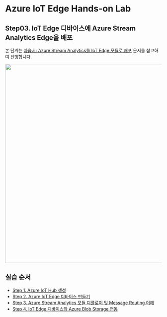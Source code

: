 # Azure IoT Edge Hands-on Lab

## Step03. IoT Edge 디바이스에 Azure Stream Analytics Edge을 배포

본 단계는 [자습서: Azure Stream Analytics를 IoT Edge 모듈로 배포](https://learn.microsoft.com/ko-kr/azure/iot-edge/tutorial-deploy-stream-analytics?view=iotedge-1.4) 문서를 참고하여 진행합니다.

<img src="https://learn.microsoft.com/ko-kr/azure/iot-edge/media/tutorial-deploy-stream-analytics/asa-architecture.png?view=iotedge-1.4" width="640"/>

## 실습 순서

* [Step 1. Azure IoT Hub 생성](https://learn.microsoft.com/ko-kr/azure/iot-hub/iot-hub-create-through-portal)
* [Step 2. Azure IoT Edge 디바이스 만들기](https://github.com/jeongaelee/Azure-IoT-Edge-Stoage/blob/main/step02.md)
* [Step 3. Azure Stream Analytics 모듈 디플로이 및 Message Routing 이해](https://github.com/jeongaelee/Azure-IoT-Edge-Stoage/blob/main/step03.md)
* [Step 4. IoT Edge 디바이스와 Azure Blob Storage 연동](https://github.com/jeongaelee/Azure-IoT-Edge-Stoage/blob/main/step04.md)